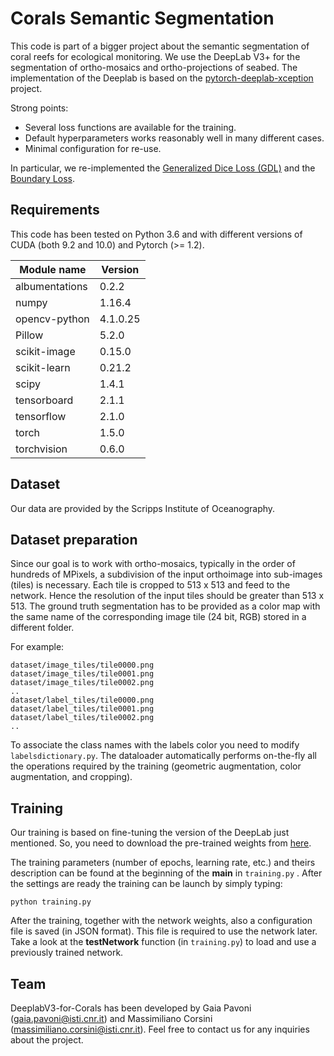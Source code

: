# Corals Semantic Segmentation

This code is part of a bigger project about the semantic segmentation of coral reefs for ecological monitoring. We use the DeepLab V3+ for the segmentation of ortho-mosaics and ortho-projections of seabed. The implementation of the Deeplab is based on the [pytorch-deeplab-xception](https://github.com/jfzhang95/pytorch-deeplab-xception) project.

Strong points:

- Several loss functions are available for the training. 
- Default hyperparameters works reasonably well in many different cases.
- Minimal configuration for re-use.

In particular, we re-implemented the [Generalized Dice Loss (GDL)](https://arxiv.org/abs/1707.03237) and the [Boundary Loss](https://github.com/LIVIAETS/surface-loss).

## Requirements 

This code has been tested on Python 3.6 and with different versions of CUDA (both 9.2 and 10.0) and Pytorch (>= 1.2).

| Module name  | Version |
| ------------- | ------------- |
| albumentations | 0.2.2 |
| numpy | 1.16.4 |
| opencv-python | 4.1.0.25 |
| Pillow | 5.2.0 |
| scikit-image | 0.15.0 |
| scikit-learn | 0.21.2 |
| scipy | 1.4.1 |
| tensorboard | 2.1.1 |
| tensorflow | 2.1.0 |
| torch  | 1.5.0  |
| torchvision | 0.6.0 |


## Dataset

Our data are provided by the Scripps Institute of Oceanography. 

## Dataset preparation

Since our goal is to work with ortho-mosaics, typically in the order of hundreds of MPixels, a subdivision of the input orthoimage into sub-images (tiles) is necessary. Each tile is cropped to 513 x 513 and feed to the network. Hence the resolution of the input tiles should be greater than 513 x 513. The ground truth segmentation has to be provided as a color map with the same name of the corresponding image tile (24 bit, RGB) stored in a different folder.

For example:

 ```
dataset/image_tiles/tile0000.png
dataset/image_tiles/tile0001.png
dataset/image_tiles/tile0002.png
..
dataset/label_tiles/tile0000.png
dataset/label_tiles/tile0001.png
dataset/label_tiles/tile0002.png
..
```

To associate the class names with the labels color you need to modify `labelsdictionary.py`.
The dataloader automatically performs on-the-fly all the operations required by the training (geometric augmentation, color augmentation, and cropping).

## Training

Our training is based on fine-tuning the version of the DeepLab just mentioned. So, you need to download the pre-trained weights from [here](https://drive.google.com/file/d/1i57CxuVgD1I0P5qI1gtUvKi45ymull_x/view?usp=sharing).

The training parameters (number of epochs, learning rate, etc.) and theirs description can be found at the beginning of the __main__ in `training.py` . After the settings are ready the training can be launch by simply typing:


 ```
python training.py
```

After the training, together with the network weights, also a configuration file is saved (in JSON format). This file is required to use the network later. Take a look at the __testNetwork__ function (in `training.py`) to load and use a previously trained network.

## Team

DeeplabV3-for-Corals has been developed by Gaia Pavoni (gaia.pavoni@isti.cnr.it) and Massimiliano Corsini (massimiliano.corsini@isti.cnr.it). 
Feel free to contact us for any inquiries about the project.
